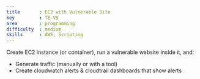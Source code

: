 ```yaml
---
title       : EC2 with Vulnerable Site
key         : TE-VS
area        : programming
difficulty  : medium
skills      : AWS, Scripting
---
```


Create EC2 instance (or container), run a vulnerable website inside it, and:

- Generate traffic (manually or with a tool)
- Create cloudwatch alerts & cloudtrail dashboards that show alerts